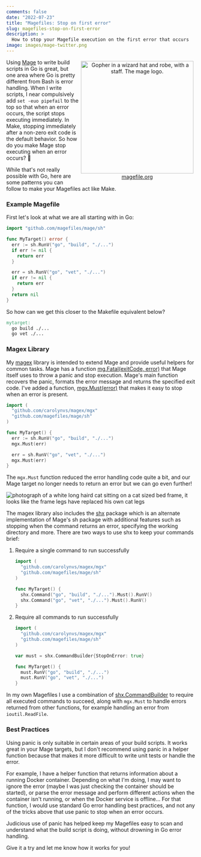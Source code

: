 ```yaml
---
comments: false
date: "2022-07-23"
title: "Magefiles: Stop on first error"
slug: magefiles-stop-on-first-error
description: >
  How to stop your Magefile execution on the first error that occurs
image: images/mage-twitter.png
---
```


<figure style="text-align: center; float: right; margin: 5px">
  <img src="/images/mage.png" width="300px" alt="Gopher in a wizard hat and robe, with a staff. The mage logo." />
  <figcaption><a href="https://magefile.org">magefile.org</a></figcaption>
</figure>

Using [Mage] to write build scripts in Go is great, but one area where Go is pretty different from Bash is error handling.
When I write scripts, I near compulsively add `set -euo pipefail` to the top so that when an error occurs, the script stops executing immediately.
In Make, stopping immediately after a non-zero exit code is the default behavior.
So how do you make Mage stop executing when an error occurs? 🤔

While that's not really possible with Go, here are some patterns you can follow to make your Magefiles act like Make.

### Example Magefile

First let's look at what we are all starting with in Go:

```go
import "github.com/magefiles/mage/sh"

func MyTarget() error {
  err := sh.RunV("go", "build", "./...")
  if err != nil {
    return err
  }

  err = sh.RunV("go", "vet", "./...")
  if err != nil {
    return err
  }
  return nil
}
```

So how can we get this closer to the Makefile equivalent below?

```Makefile
mytarget:
  go build ./...
  go vet ./...
```

### Magex Library
My [magex] library is intended to extend Mage and provide useful helpers for common tasks.
Mage has a function [mg.Fatal(exitCode, error)][mgfatal] that Mage itself uses to throw a panic and stop execution.
Mage's main function recovers the panic, formats the error message and returns the specified exit code.
I've added a function, [mgx.Must(error)][must] that makes it easy to stop when an error is present.

```go
import (
  "github.com/carolynvs/magex/mgx"
  "github.com/magefiles/mage/sh"
)

func MyTarget() {
  err := sh.RunV("go", "build", "./...")
  mgx.Must(err)

  err = sh.RunV("go", "vet", "./...")
  mgx.Must(err)
}
```

The `mgx.Must` function reduced the error handling code quite a bit, and our Mage target no longer needs to return an error but we can go even further!

![photograph of a white long haird cat sitting on a cat sized bed frame, it looks like the frame legs have replaced his own cat legs](/images/rebuild-him-meme.jpg)

The magex library also includes the [shx] package which is an alternate implementation of Mage's sh package with additional features such as stopping when the command returns an error, specifying the working directory and more.
There are two ways to use shx to keep your commands brief:

1. Require a single command to run successfully
    ```go
    import (
      "github.com/carolynvs/magex/mgx"
      "github.com/magefiles/mage/sh"
    )

    func MyTarget() {
      shx.Command("go", "build", "./...").Must().RunV()
      shx.Command("go", "vet", "./...").Must().RunV()
    }
    ```
1. Require all commands to run successfully
    ```go
    import (
      "github.com/carolynvs/magex/mgx"
      "github.com/magefiles/mage/sh"
    )

    var must = shx.CommandBuilder{StopOnError: true}

    func MyTarget() {
      must.RunV("go", "build", "./...")
      must.RunV("go", "vet", "./...")
    }
    ```

In my own Magefiles I use a combination of [shx.CommandBuilder] to require all executed commands to succeed, along with `mgx.Must` to handle errors returned from other functions, for example handling an error from `ioutil.ReadFile`.

### Best Practices
Using panic is only suitable in certain areas of your build scripts.
It works great in your Mage targets, but I don't recommend using panic in a helper function because that makes it more difficult to write unit tests or handle the error.

For example, I have a helper function that returns information about a running Docker container.
Depending on what I'm doing, I may want to ignore the error (maybe I was just checking the container should be started), or parse the error message and perform different actions when the container isn't running, or when the Docker service is offline...
For that function, I would use standard Go error handling best practices, and not any of the tricks above that use panic to stop when an error occurs.

Judicious use of panic has helped keep my Magefiles easy to scan and understand what the build script is doing, without drowning in Go error handling.

Give it a try and let me know how it works for you!

[Mage]: https://magefile.org
[magex]: https://github.com/carolynvs/magex
[mgfatal]: https://pkg.go.dev/github.com/magefile/mage/mg#Fatal
[must]: https://pkg.go.dev/github.com/carolynvs/magex/mgx#Must
[shx]: https://pkg.go.dev/github.com/carolynvs/magex/shx
[shx.CommandBuilder]: https://pkg.go.dev/github.com/carolynvs/magex/shx#CommandBuilder
